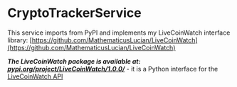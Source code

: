 # CryptoTrackerService

This service imports from PyPI and implements my LiveCoinWatch interface library: [https://github.com/MathematicusLucian/LiveCoinWatch](https://github.com/MathematicusLucian/LiveCoinWatch)

***The LiveCoinWatch package is available at: [pypi.org/project/LiveCoinWatch/1.0.0/](pypi.org/project/LiveCoinWatch/1.0.0/)*** - it is a Python interface for the [LiveCoinWatch API](https://www.livecoinwatch.com/)